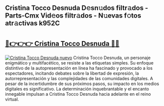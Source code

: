 ## Cristina Tocco Desnuda D𝚎sn𝚞dos filtr𝚊dos - Parts-Cmx Vid𝚎os filtr𝚊dos - N𝚞evas f𝚘tos atr𝚊ctivas k952C

# <h2><a href="http://mb9g7z3.tromn.icu/?c=Cristina+Tocco+Desnuda">🔗👉👉👉 Cristina Tocco Desnuda 🔗🔗</a></h2>

[![Cristina Tocco Desnuda nuevo](https://i.imgur.com/pEAQMta.gif)](http://mb9g7z3.tromn.icu/?c=Cristina+Tocco+Desnuda)
Cristina Tocco Desnuda, un personaje enigmático y multifacético, se resiste a las etiquetas simples. Su enfoque distintivo de la autopresentación en línea ha fascinado y provocado a los espectadores, incitando debates sobre la libertad de expresión, la autorrepresentación y las complejidades de las comunidades digitales. A pesar de la incertidumbre de sus próximos pasos, su impacto en los medios digitales es significativo. La determinación inquebrantable y el encanto innegable impulsan a Cristina Tocco Desnuda hacia adelante en el reino virtual.
